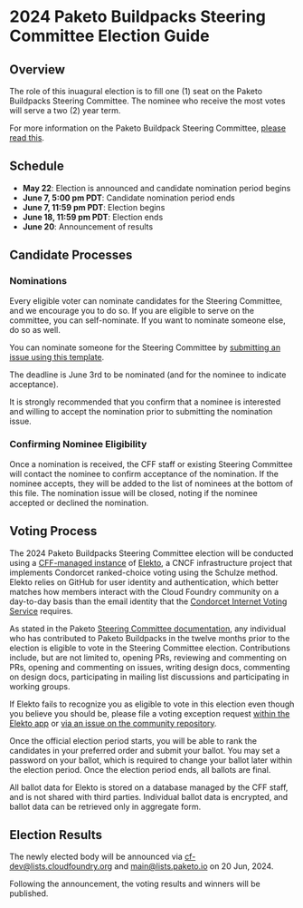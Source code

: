 # 2024 Paketo Buildpacks Steering Committee Election Guide


## Overview

The role of this inuagural election is to fill one (1) seat on the Paketo Buildpacks Steering Committee. The nominee who receive the most votes will serve a two (2) year term.

For more information on the Paketo Buildpack Steering Committee, [please read this](https://github.com/paketo-buildpacks/community/blob/main/STEERING.md).


## Schedule

- **May 22**: Election is announced and candidate nomination period begins
- **June 7, 5:00 pm PDT**: Candidate nomination period ends
- **June 7, 11:59 pm PDT**: Election begins
- **June 18, 11:59 pm PDT**: Election ends
- **June 20**: Announcement of results


## Candidate Processes


### Nominations


Every eligible voter can nominate candidates for the Steering Committee, and we encourage you to do so. If you are 
eligible to serve on the committee, you can self-nominate. If you want to nominate someone else, do so as 
well. 


You can nominate someone for the Steering Committee by [submitting an issue using this template](https://github.com/cloudfoundry/community/issues/new?assignees=&labels=election&template=paketo-buildpacks-sc-candidate-nomination.md&title=Paketo+Buildpacks+Steering+Committee+Candidate+Nomination+for+%5BPerson+Name%5D). 


The deadline is June 3rd to be nominated (and for the nominee to indicate acceptance).


It is strongly recommended that you confirm that a nominee is interested and willing
to accept the nomination prior to submitting the nomination issue.


### Confirming Nominee Eligibility


Once a nomination is received, the CFF staff or existing Steering Committee will contact the nominee to confirm acceptance
of the nomination. If the nominee accepts, they will be added to the list of nominees at the bottom
of this file. The nomination issue will be closed, noting if the nominee accepted or declined the 
nomination.


## Voting Process


The 2024 Paketo Buildpacks Steering Committee election will be conducted using a [CFF-managed instance](https://elections.cloudfoundry.org) of [Elekto](https://elekto.dev), a CNCF infrastructure project
that implements Condorcet ranked-choice voting using the Schulze method. Elekto relies on GitHub
for user identity and authentication, which better matches how members interact with the Cloud
Foundry community on a day-to-day basis than the email identity that the [Condorcet Internet Voting
Service](https://civs1.civs.us/) requires.

As stated in the Paketo [Steering Committee documentation](https://github.com/paketo-buildpacks/community/blob/main/STEERING.md), any individual who has contributed to Paketo Buildpacks in the twelve months prior to the election is eligible to vote in the Steering Committee election. Contributions include, but are not limited to, opening PRs, reviewing and commenting on PRs, opening and commenting on issues, writing design docs, commenting on design docs, participating in mailing list discussions and participating in working groups.

If Elekto fails to recognize you as eligible to vote in this election even though you believe you
should be, please file a voting exception request [within the Elekto app](https://elections.cloudfoundry.org/app/elections/2024---Paketo-SC/exception) or [via an issue on the
community repository](https://github.com/cloudfoundry/community/issues/new?assignees=&labels=election&template=request-to-be-elector-for-paketo-buildpacks-sc-election.md&title=Request+to+be+an+elector+for+Paketo+Steering+Committee+election).

Once the official election period starts, you will be able to rank the candidates in your preferred
order and submit your ballot. You may set a password on your ballot, which is required to change
your ballot later within the election period. Once the election period ends, all ballots are final.

All ballot data for Elekto is stored on a database managed by the CFF staff, and is not shared with
third parties. Individual ballot data is encrypted, and ballot data can be retrieved only in
aggregate form.


## Election Results


The newly elected body will be announced via cf-dev@lists.cloudfoundry.org and main@lists.paketo.io on 20 Jun, 2024.


Following the announcement, the voting results and winners will be published.
